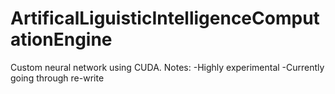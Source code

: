 # ArtificalLiguisticIntelligenceComputationEngine
Custom neural network using CUDA.
Notes:
-Highly experimental
-Currently going through re-write
